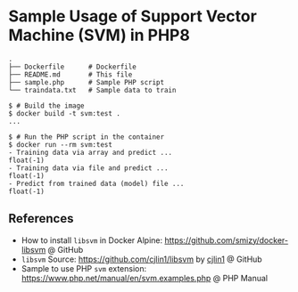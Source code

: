 # Sample Usage of Support Vector Machine (SVM) in PHP8

```text
.
├── Dockerfile      # Dockerfile
├── README.md       # This file
├── sample.php      # Sample PHP script
└── traindata.txt   # Sample data to train
```

```shellsession
$ # Build the image
$ docker build -t svm:test .
...

$ # Run the PHP script in the container
$ docker run --rm svm:test
- Training data via array and predict ...
float(-1)
- Training data via file and predict ...
float(-1)
- Predict from trained data (model) file ...
float(-1)
```

## References

- How to install `libsvm` in Docker Alpine: https://github.com/smizy/docker-libsvm @ GitHub
- `libsvm` Source: https://github.com/cjlin1/libsvm by [cjlin1](http://www.csie.ntu.edu.tw/~cjlin/libsvm) @ GitHub
- Sample to use PHP `svm` extension: https://www.php.net/manual/en/svm.examples.php @ PHP Manual
